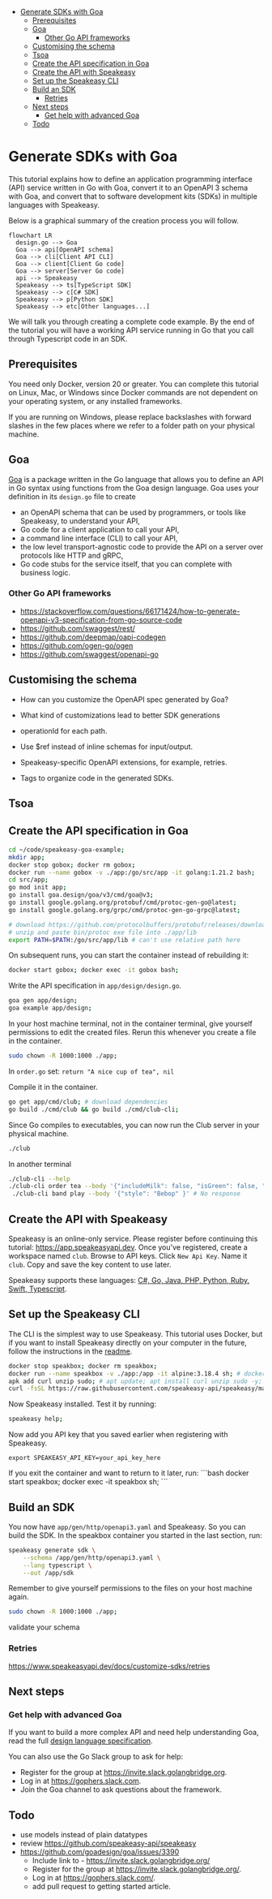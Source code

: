 - [Generate SDKs with Goa](#generate-sdks-with-goa)
  - [Prerequisites](#prerequisites)
  - [Goa](#goa)
    - [Other Go API frameworks](#other-go-api-frameworks)
  - [Customising the schema](#customising-the-schema)
  - [Tsoa](#tsoa)
  - [Create the API specification in Goa](#create-the-api-specification-in-goa)
  - [Create the API with Speakeasy](#create-the-api-with-speakeasy)
  - [Set up the Speakeasy CLI](#set-up-the-speakeasy-cli)
  - [Build an SDK](#build-an-sdk)
    - [Retries](#retries)
  - [Next steps](#next-steps)
    - [Get help with advanced Goa](#get-help-with-advanced-goa)
  - [Todo](#todo)

# Generate SDKs with Goa

This tutorial explains how to define an application programming interface (API) service written in Go with Goa, convert it to an OpenAPI 3 schema with Goa, and convert that to software development kits (SDKs) in multiple languages with Speakeasy.

Below is a graphical summary of the creation process you will follow.

```mermaid
flowchart LR
  design.go --> Goa
  Goa --> api[OpenAPI schema]
  Goa --> cli[Client API CLI]
  Goa --> client[Client Go code]
  Goa --> server[Server Go code]
  api --> Speakeasy
  Speakeasy --> ts[TypeScript SDK]
  Speakeasy --> c[C# SDK]
  Speakeasy --> p[Python SDK]
  Speakeasy --> etc[Other languages...]

```

We will talk you through creating a complete code example. By the end of the tutorial you will have a working API service running in Go that you call through Typescript code in an SDK.

## Prerequisites
You need only Docker, version 20 or greater. You can complete this tutorial on Linux, Mac, or Windows since Docker commands are not dependent on your operating system, or any installed frameworks.

If you are running on Windows, please replace backslashes with forward slashes in the few places where we refer to a folder path on your physical machine.

## Goa

[Goa](https://goa.design/learn/getting-started/) is a package written in the Go language that allows you to define an API in Go syntax using functions from the Goa design language. Goa uses your definition in its `design.go` file to create
- an OpenAPI schema that can be used by programmers, or tools like Speakeasy, to understand your API,
- Go code for a client application to call your API,
- a command line interface (CLI) to call your API,
- the low level transport-agnostic code to provide the API on a server over protocols like HTTP and gRPC,
- Go code stubs for the service itself, that you can complete with business logic.

### Other Go API frameworks
- https://stackoverflow.com/questions/66171424/how-to-generate-openapi-v3-specification-from-go-source-code
- https://github.com/swaggest/rest/
- https://github.com/deepmap/oapi-codegen
- https://github.com/ogen-go/ogen
- https://github.com/swaggest/openapi-go

## Customising the schema
- How can you customize the OpenAPI spec generated by Goa?
- What kind of customizations lead to better SDK generations

- operationId for each path.
- Use $ref instead of inline schemas for input/output.
- Speakeasy-specific OpenAPI extensions, for example, retries.
- Tags to organize code in the generated SDKs.

## Tsoa

## Create the API specification in Goa

```bash
cd ~/code/speakeasy-goa-example;
mkdir app;
docker stop gobox; docker rm gobox;
docker run --name gobox -v ./app:/go/src/app -it golang:1.21.2 bash;
cd src/app;
go mod init app;
go install goa.design/goa/v3/cmd/goa@v3;
go install google.golang.org/protobuf/cmd/protoc-gen-go@latest;
go install google.golang.org/grpc/cmd/protoc-gen-go-grpc@latest;

# download https://github.com/protocolbuffers/protobuf/releases/download/v24.4/protoc-24.4-linux-x86_64.zip from https://github.com/protocolbuffers/protobuf/releases
# unzip and paste bin/protoc exe file into ./app/lib
export PATH=$PATH:/go/src/app/lib # can't use relative path here
```

On subsequent runs, you can start the container instead of rebuilding it:

```bash
docker start gobox; docker exec -it gobox bash;
```

Write the API specification in `app/design/design.go`.

```bash
goa gen app/design;
goa example app/design;
```

In your host machine terminal, not in the container terminal, give yourself permissions to edit the created files. Rerun this whenever you create a file in the container.

```bash
sudo chown -R 1000:1000 ./app;
```

In `order.go` set: `return "A nice cup of tea", nil`

Compile it in the container.
```bash
go get app/cmd/club; # download dependencies
go build ./cmd/club && go build ./cmd/club-cli;
```

Since Go compiles to executables, you can now run the Club server in your physical machine.
```bash
./club
```

In another terminal
```bash
./club-cli --help
./club-cli order tea --body '{"includeMilk": false, "isGreen": false, "numberSugars": 1 }' # A nice cup of tea
 ./club-cli band play --body '{"style": "Bebop" }' # No response
```

## Create the API with Speakeasy

Speakeasy is an online-only service. Please register before continuing this tutorial: https://app.speakeasyapi.dev. Once you've registered, create a workspace named `club`. Browse to API keys. Click `New Api Key`. Name it `club`. Copy and save the key content to use later.

Speakeasy supports these languages: [C#, Go, Java, PHP, Python, Ruby, Swift, Typescript](https://www.speakeasyapi.dev/docs/create-client-sdks#language-support).

## Set up the Speakeasy CLI
The CLI is the simplest way to use Speakeasy. This tutorial uses Docker, but if you want to install Speakeasy directly on your computer in the future, follow the instructions in the [readme](https://github.com/speakeasy-api/speakeasy#installation).


```bash
docker stop speakbox; docker rm speakbox;
docker run --name speakbox -v ./app:/app -it alpine:3.18.4 sh; # docker run --name speakbox -v ./app:/app -it ubuntu:22.04 bash;
apk add curl unzip sudo; # apt update; apt install curl unzip sudo -y;
curl -fsSL https://raw.githubusercontent.com/speakeasy-api/speakeasy/main/install.sh | sh;
```

Now Speakeasy installed. Test it by running:

```bash
speakeasy help;
```

Now add you API key that you saved earlier when registering with Speakeasy.
```
export SPEAKEASY_API_KEY=your_api_key_here
```

<Aside>
If you exit the container and want to return to it later, run:
```bash
docker start speakbox; docker exec -it speakbox sh;
```
</Aside>

## Build an SDK
You now have `app/gen/http/openapi3.yaml` and Speakeasy. So you can build the SDK. In the speakbox container you started in the last section, run:

```bash
speakeasy generate sdk \
    --schema /app/gen/http/openapi3.yaml \
    --lang typescript \
    --out /app/sdk
```

Remember to give yourself permissions to the files on your host machine again.

```bash
sudo chown -R 1000:1000 ./app;
```

validate your schema



### Retries
https://www.speakeasyapi.dev/docs/customize-sdks/retries

## Next steps

### Get help with advanced Goa
If you want to build a more complex API and need help understanding Goa, read the full [design language specification](https://pkg.go.dev/goa.design/goa/dsl).

You can also use the Go Slack group to ask for help:
- Register for the group at https://invite.slack.golangbridge.org.
- Log in at https://gophers.slack.com.
- Join the Goa channel to ask questions about the framework.

## Todo
- use models instead of plain datatypes
- review https://github.com/speakeasy-api/speakeasy
- https://github.com/goadesign/goa/issues/3390
  - Include link to - https://invite.slack.golangbridge.org/
  - Register for the group at https://invite.slack.golangbridge.org/.
  - Log in at https://gophers.slack.com/.
  - add pull request to getting started article.
